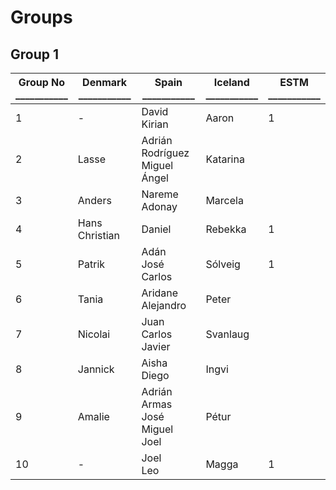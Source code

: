 # Groups

## Group 1
Group No<br />___________ | Denmark<br />___________ | Spain<br />___________ | Iceland<br />___________ | ESTM<br />___________ 
-- | -- | -- | -- | -- 
1 | - | David<br />Kirian | Aaron | 1
2 | Lasse | Adrián Rodríguez<br />Miguel Ángel | Katarina | 
3 | Anders | Nareme<br />Adonay | Marcela | 
4 | Hans Christian | Daniel | Rebekka | 1 
5 | Patrik | Adán<br />José Carlos | Sólveig | 1
6 | Tania | Aridane<br />Alejandro | Peter | 
7 | Nicolai | Juan Carlos<br />Javier | Svanlaug | 
8 | Jannick | Aisha<br />Diego | Ingvi | 
9 | Amalie | Adrián Armas<br />José Miguel<br />Joel | Pétur |
10 | - | Joel<br />Leo | Magga | 1
